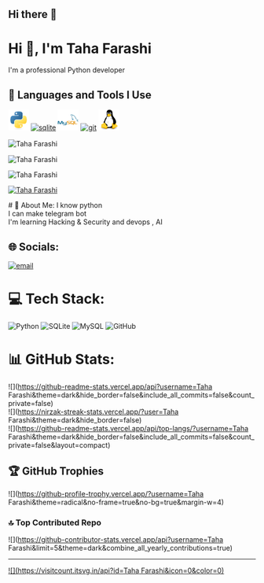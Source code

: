 ## Hi there 👋

<!--
**TahaFarashi/TahaFarashi** is a ✨ _special_ ✨ repository because its `README.md` (this file) appears on your GitHub profile.

Here are some ideas to get you started:

- 🔭 I’m currently working on ...
- 🌱 I’m currently learning ...
- 👯 I’m looking to collaborate on ...
- 🤔 I’m looking for help with ...
- 💬 Ask me about ...
- 📫 How to reach me: ...
- 😄 Pronouns: ...
- ⚡ Fun fact: ...
-->
<h1>Hi 👋, I'm Taha Farashi</h1>
<p>I'm a professional Python developer</p>
<h2>🚀 Languages and Tools I Use</h2>
<p><a target="_blank" href="https://raw.githubusercontent.com/devicons/devicon/master/icons/python/python-original.svg" style="display: inline-block;"><img src="https://raw.githubusercontent.com/devicons/devicon/master/icons/python/python-original.svg" alt="python" width="42" height="42" /></a>
<a target="_blank" href="https://www.vectorlogo.zone/logos/sqlite/sqlite-icon.svg" style="display: inline-block;"><img src="https://www.vectorlogo.zone/logos/sqlite/sqlite-icon.svg" alt="sqlite" width="42" height="42" /></a>
<a target="_blank" href="https://raw.githubusercontent.com/devicons/devicon/master/icons/mysql/mysql-original-wordmark.svg" style="display: inline-block;"><img src="https://raw.githubusercontent.com/devicons/devicon/master/icons/mysql/mysql-original-wordmark.svg" alt="mysql" width="42" height="42" /></a>
<a target="_blank" href="https://www.vectorlogo.zone/logos/git-scm/git-scm-icon.svg" style="display: inline-block;"><img src="https://www.vectorlogo.zone/logos/git-scm/git-scm-icon.svg" alt="git" width="42" height="42" /></a>
<a target="_blank" href="https://raw.githubusercontent.com/devicons/devicon/master/icons/linux/linux-original.svg" style="display: inline-block;"><img src="https://raw.githubusercontent.com/devicons/devicon/master/icons/linux/linux-original.svg" alt="linux" width="42" height="42" /></a></p>
<p><img align="center" src="https://github-readme-stats.vercel.app/api?username=Taha Farashi&show_icons=true&locale=en" alt="Taha Farashi" /></p>
<p><img align="center" src="https://github-readme-streak-stats.herokuapp.com/?user=Taha Farashi&" alt="Taha Farashi" /></p>
<p><img src="https://github-readme-stats.vercel.app/api/top-langs?username=Taha Farashi&show_icons=true&locale=en&layout=compact" alt="Taha Farashi" /></p>
<p><a href="https://github.com/ryo-ma/github-profile-trophy"><img src="https://github-profile-trophy.vercel.app/?username=Taha Farashi" alt="Taha Farashi" /></a></p>
# 💫 About Me:
I know python<br>I can make telegram bot<br>I'm learning Hacking & Security and devops , AI


## 🌐 Socials:
[![email](https://img.shields.io/badge/Email-D14836?logo=gmail&logoColor=white)](mailto:Mohammadtahafarashi@gmail.com) 

# 💻 Tech Stack:
![Python](https://img.shields.io/badge/python-3670A0?style=for-the-badge&logo=python&logoColor=ffdd54) ![SQLite](https://img.shields.io/badge/sqlite-%2307405e.svg?style=for-the-badge&logo=sqlite&logoColor=white) ![MySQL](https://img.shields.io/badge/mysql-4479A1.svg?style=for-the-badge&logo=mysql&logoColor=white) ![GitHub](https://img.shields.io/badge/github-%23121011.svg?style=for-the-badge&logo=github&logoColor=white)
# 📊 GitHub Stats:
![](https://github-readme-stats.vercel.app/api?username=Taha Farashi&theme=dark&hide_border=false&include_all_commits=false&count_private=false)<br/>
![](https://nirzak-streak-stats.vercel.app/?user=Taha Farashi&theme=dark&hide_border=false)<br/>
![](https://github-readme-stats.vercel.app/api/top-langs/?username=Taha Farashi&theme=dark&hide_border=false&include_all_commits=false&count_private=false&layout=compact)

## 🏆 GitHub Trophies
![](https://github-profile-trophy.vercel.app/?username=Taha Farashi&theme=radical&no-frame=true&no-bg=true&margin-w=4)

### 🔝 Top Contributed Repo
![](https://github-contributor-stats.vercel.app/api?username=Taha Farashi&limit=5&theme=dark&combine_all_yearly_contributions=true)

---
[![](https://visitcount.itsvg.in/api?id=Taha Farashi&icon=0&color=0)](https://visitcount.itsvg.in)

<!-- Proudly created with GPRM ( https://gprm.itsvg.in ) -->
